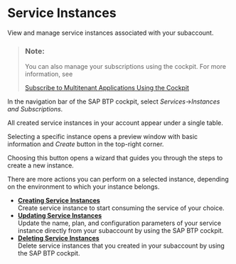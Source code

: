 <!-- loiob0633a45dc714a52a0cc945681a2f7ae -->

# Service Instances

View and manage service instances associated with your subaccount.



> ### Note:  
> You can also manage your subscriptions using the cockpit. For more information, see
> 
> [Subscribe to Multitenant Applications Using the Cockpit](https://help.sap.com/viewer/65de2977205c403bbc107264b8eccf4b/Cloud/en-US/7a3e39622be14413b2a4df7c02ca1170.html)

In the navigation bar of the SAP BTP cockpit, select *Services*→*Instances and Subscriptions*.

All created service instances in your account appear under a single table.

Selecting a specific instance opens a preview window with basic information and *Create* button in the top-right corner.

Choosing this button opens a wizard that guides you through the steps to create a new instance.

There are more actions you can perform on a selected instance, depending on the environment to which your instance belongs.

-   **[Creating Service Instances](creating-service-instances-fad874a.md "Create service instance to start consuming the service of your choice.")**  
Create service instance to start consuming the service of your choice.
-   **[Updating Service Instances](updating-service-instances-002ae85.md "Update the name, plan,  and configuration parameters of your service instance directly
		from your subaccount by using the SAP BTP cockpit.")**  
Update the name, plan, and configuration parameters of your service instance directly from your subaccount by using the SAP BTP cockpit.
-   **[Deleting Service Instances](deleting-service-instances-753463e.md "Delete service instances that you created in your subaccount by using the SAP BTP cockpit.")**  
Delete service instances that you created in your subaccount by using the SAP BTP cockpit.

